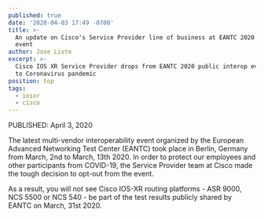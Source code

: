 ```yaml
---
published: true
date: '2020-04-03 17:49 -0700'
title: >-
  An update on Cisco's Service Provider line of business at EANTC 2020 Interop
  event
author: Jose Liste
excerpt: >-
  Cisco IOS XR Service Provider drops from EANTC 2020 public interop event due
  to Coronavirus pandemic
position: top
tags:
  - iosxr
  - cisco
---
```


PUBLISHED: April 3, 2020

The latest multi-vendor interoperability event organized by the European Advanced Networking Test Center (EANTC) took place in Berlin, Germany from March, 2nd to March, 13th 2020. In order to protect our employees and other participants from COVID-19, the Service Provider team at Cisco made the tough decision to opt-out from the event.

As a result, you will not see Cisco IOS-XR routing platforms - ASR 9000, NCS 5500 or NCS 540 - be part of the test results publicly shared by EANTC on March, 31st 2020.

